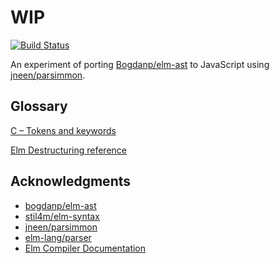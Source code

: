 # WIP

[![Build Status](https://travis-ci.org/halfzebra/parsimmon-experiment.svg?branch=master)](https://travis-ci.org/halfzebra/parsimmon-experiment)

An experiment of porting [Bogdanp/elm-ast](https://github.com/Bogdanp/elm-ast) to JavaScript using [jneen/parsimmon](https://github.com/jneen/parsimmon).

## Glossary

[C – Tokens and keywords](https://fresh2refresh.com/c-programming/c-tokens-identifiers-keywords/)

[Elm Destructuring reference](https://gist.github.com/yang-wei/4f563fbf81ff843e8b1e)

## Acknowledgments

- [bogdanp/elm-ast](https://github.com/Bogdanp/elm-ast)
- [stil4m/elm-syntax](https://github.com/stil4m/elm-syntax)
- [jneen/parsimmon](https://github.com/jneen/parsimmon)
- [elm-lang/parser](https://github.com/elm-lang/parser)
- [Elm Compiler Documentation](https://github.com/elm-community/elm-compiler-docs)
